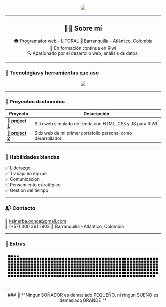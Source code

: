 <!-- Encabezado animado con GIF -->
<p align="center">
  <img src="https://readme-typing-svg.herokuapp.com/?color=F7F7F7&center=true&vCenter=true&lines=👋+Hola%2C+soy+Keyner+Barrios;🧑‍💻+Desarrollador+de+Software;💡+Amante+de+la+tecnología+y+el+código" />
</p>

---

<h2 align="center">🧑‍💻 Sobre mí</h2>

<div align="center">

🎓 Programador web - LITORAL 
📍 Barranquilla - Atlántico, Colombia  
💼 En formación continua en Riwi  
🔍 Apasionado por el desarrollo web, análisis de datos.

</div>

---

### 🚀 Tecnologías y herramientas que uso

<p align="center">
  <img src="https://skillicons.dev/icons?i=html,css,js,python,mysql,git,github&theme=dark" />
</p>

---

### 📂 Proyectos destacados

| Proyecto | Descripción |
|---------|-------------|
| [**🔗 project 1**](https://github.com/Keyner23/CRUD) | Sitio web simulado de tienda con HTML ,CSS y JS para RIWI. |
| [**🔗 project 2**](https://github.com/Keyner23/PORTAFOLIO) | Sitio web de mi primer portafolio personal como desarrollador. |
---


### 🧠 Habilidades blandas

✅ Liderazgo  
✅ Trabajo en equipo  
✅ Comunicación   
✅ Pensamiento estratégico  
✅ Gestión del tiempo

---

### 📬 Contacto

📧 keinerba.ochoa@gmail.com  
📱 (+57) 300 361 3803
📍 Barranquilla - Atlántico, Colombia

---

### 🎉 Extras

<div align="center">
  <img src="https://raw.githubusercontent.com/platane/snk/output/github-contribution-grid-snake.svg" alt="snake gif" />
</div>
---
<div align="center">
### 💭 *"Ningun SOÑADOR es demasiado PEQUEÑO, ni ningun SUEÑO es demasiado GRANDE "*
</div>



